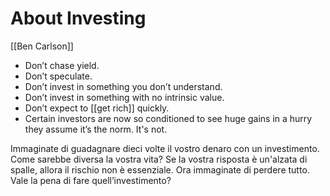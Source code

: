 # About Investing

[[Ben Carlson]]
 - Don’t chase yield. 
 - Don’t speculate.
 - Don’t invest in something you don’t understand. 
 - Don’t invest in something with no intrinsic value. 
 - Don’t expect to [[get rich]] quickly.
 - Certain investors are now so conditioned to see huge gains in a hurry they assume it’s the norm. It's not.

Immaginate di guadagnare dieci volte il vostro denaro con un investimento. Come sarebbe diversa la vostra vita? Se la vostra risposta è un'alzata di spalle, allora il rischio non è essenziale. Ora immaginate di perdere tutto. Vale la pena di fare quell’investimento?